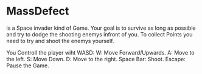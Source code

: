 # MassDefect
is a Space invader kind of Game. 
Your goal is to survive as long as possible and try to dodge the shooting enemys infront of you.
To collect Points you need to try and shoot the enemys yourself.

You Controll the player wiht WASD:
W: Move Forward/Upwards.
A: Move to the left.
S: Move Down.
D: Move to the right.
Space Bar: Shoot.
Escape: Pause the Game.
